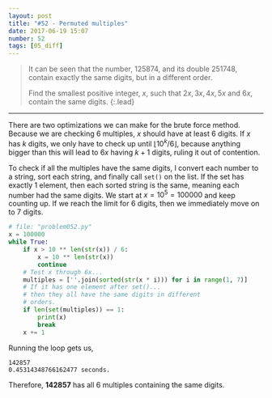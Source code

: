 ```yaml
---
layout: post
title: "#52 - Permuted multiples"
date: 2017-06-19 15:07
number: 52
tags: [05_diff]
---
```

> It can be seen that the number, 125874, and its double 251748, contain exactly the same digits, but in a different order.
> 
> Find the smallest positive integer, $x$, such that $2x,3x,4x,5x$ and $6x$, contain the same digits.
{:.lead}
* * *

There are two optimizations we can make for the brute force method. Because we are checking 6 multiples, $x$ should have at least 6 digits. If $x$ has $k$ digits, we only have to check up until $\lfloor 10^{k}/6 \rfloor$, because anything bigger than this will lead to $6x$ having $k+1$ digits, ruling it out of contention.

To check if all the multiples have the same digits, I convert each number to a string, sort each string, and finally call `set()` on the list. If the set has exactly 1 element, then each sorted string is the same, meaning each number had the same digits. We start at $x=10^5 = 100000$ and keep counting up. If we reach the limit for 6 digits, then we immediately move on to 7 digits.
```python
# file: "problem052.py"
x = 100000
while True:
    if x > 10 ** len(str(x)) / 6:
        x = 10 ** len(str(x))
        continue
    # Test x through 6x...
    multiples = [''.join(sorted(str(x * i))) for i in range(1, 7)]
    # If it has one element after set()...
    # then they all have the same digits in different
    # orders.
    if len(set(multiples)) == 1:
        print(x)
        break
    x += 1
```
Running the loop gets us,
```
142857
0.45314348766162477 seconds.
```
Therefore, **142857** has all 6 multiples containing the same digits. 